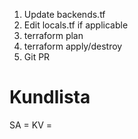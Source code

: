 1. Update backends.tf
2. Edit locals.tf if applicable
3. terraform plan
4. terraform apply/destroy
5. Git PR



# Kundlista
SA = 
KV = 